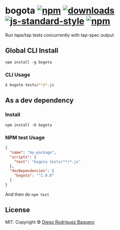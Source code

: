 # bogota [![npm](https://img.shields.io/npm/v/bogota.svg)](https://npmjs.org/package/bogota) [![downloads](https://img.shields.io/npm/dm/bogota.svg)](https://npmjs.org/package/bogota) [![js-standard-style](https://img.shields.io/badge/code%20style-standard-brightgreen.svg)](http://standardjs.com/) [![npm](https://img.shields.io/npm/l/bogota.svg)](LICENSE)
Run tape/tap tests concurrently with tap-spec output

## Global CLI Install

```
npm install -g bogota
```

### CLI Usage

```sh
$ bogota tests/**/*.js
```

## As a dev dependency

### Install
```
npm install -D bogota
```

### NPM test Usage

```json
{
  "name": "my-package",
  "scripts": {
    "test": "bogota tests/**/*.js"
  },
  "devDependencies": {
    "bogota": "^1.0.0"
  }
}
```

And then do `npm test`

## License

MIT. Copyright © [Diego Rodríguez Baquero](https://diegorbaquero.com)
